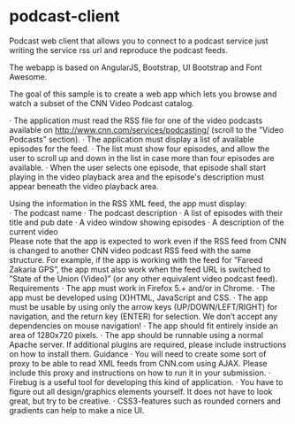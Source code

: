 # podcast-client
Podcast web client that allows you to connect to a podcast service just writing the service rss url  and reproduce the podcast feeds.

The webapp is based on AngularJS, Bootstrap, UI Bootstrap and Font Awesome.

The goal of this  sample is to create a web app which lets you browse and watch a subset of the CNN Video Podcast catalog.  

 · The application must read the RSS file for one of the video podcasts available on http://www.cnn.com/services/podcasting/ (scroll to the ”Video Podcasts” section).   · The application must display a list of available episodes for the feed.   · The list must show four episodes, and allow the user to scroll up and down in the list in case more than four episodes are available.  · When the user selects one episode, that episode shall start playing in the video playback area and the episode's description must appear beneath the video playback area.  
 
Using the information in the RSS XML feed, the app must display:  
 · The podcast name  · The podcast description  · A list of episodes with their title and pub date  · A video window showing episodes
 · A description of the current video  
Please note that the app is expected to work even if the RSS feed from CNN is changed to another CNN video podcast RSS feed with the same structure. For example, if the app is working with the feed for ”Fareed Zakaria GPS”, the app must also work when the feed URL is switched to ”State of the Union (Video)” (or any other equivalent video podcast feed).  Requirements   · The app must work in Firefox 5.+ and/or in Chrome.  · The app must be developed using (X)HTML, JavaScript and CSS.  · The app must be usable by using only the arrow keys (UP/DOWN/LEFT/RIGHT) for navigation, and the return key (ENTER) for selection. We don’t accept any dependencies on mouse navigation!  · The app should fit entirely inside an area of 1280x720 pixels. 
 · The app should be runnable using a normal Apache server. If additional plugins are required, please include instructions on how to install them.   Guidance   · You will need to create some sort of proxy to be able to read XML feeds from CNN.com using AJAX. Please include this proxy and instructions on how to run it in your submission.  · Firebug is a useful tool for developing this kind of application.  · You have to figure out all design/graphics elements yourself. It does not have to look great, but try to be creative.   · CSS3-features such as rounded corners and gradients can help to make a nice UI. 
